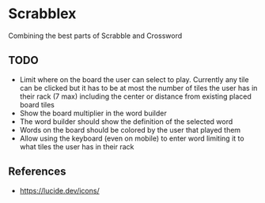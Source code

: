 # Scrabblex

Combining the best parts of Scrabble and Crossword

## TODO

- Limit where on the board the user can select to play. Currently any tile can be clicked but it has to be at most the number of tiles the user has in their rack (7 max) including the center or distance from existing placed board tiles
- Show the board multiplier in the word builder
- The word builder should show the definition of the selected word
- Words on the board should be colored by the user that played them
- Allow using the keyboard (even on mobile) to enter word limiting it to what tiles the user has in their rack

## References

- <https://lucide.dev/icons/>
